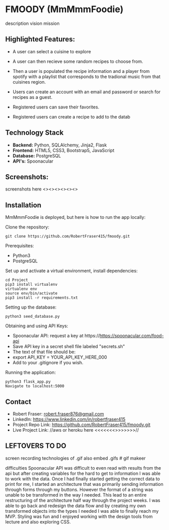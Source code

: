 # FMOODY (MmMmmFoodie)

description vision mission 

## Highlighted Features:
* A user can select a cuisine to explore
    
* A user can then recieve some random recipes to choose from.

* Then a user is populated the recipe information and a player from spotify with a playlist that corresponds to the tradional music from that cuisines region.

* Users can create an account with an email and password or search for recipes as a guest. 
    
* Registered users can save their favorites.

* Registered users can create a recipe to add to the datab

## Technology Stack
   * **Backend:** Python, SQLAlchemy, Jinja2, Flask
   * **Frontend:** HTML5, CSS3, Bootstrap5, JavaScript
   * **Database:** PostgreSQL
   * **API's:** Spoonacular

## Screenshots:

screenshots  here <><><><><><>


## Installation

MmMmmFoodie is deployed, but here is how to run the app locally:

Clone the repository:

```
git clone https://github.com/RobertFraser415/fmoody.git
```

Prerequisites:
* Python3
* PostgreSQL

Set up and activate a virtual environment, install dependencies:
```
cd Project
pip3 install virtualenv
virtualenv env
source env/bin/activate
pip3 install -r requirements.txt
```
Setting up the database:

```
python3 seed_database.py
```

Obtaining and using API Keys:
* Spoonacular API: request a key at https://https://spoonacular.com/food-api
* Save API key in a secret shell file labeled "secrets.sh"
* The text of that file should be:
* export API_KEY = YOUR_API_KEY_HERE_000
* Add to your .gitignore if you wish.

Running the application:
```
python3 flask_app.py
Navigate to localhost:5000
```
## Contact 
* Robert Fraser: robert.fraser876@gmail.com
* LinkedIn: https://www.linkedin.com/in/robertfraser415
* Project Repo Link: https://github.com/RobertFraser415/fmoody.git
* Live Project Link:    //aws or heroku here <<<<<<<>>>>>>>//



## LEFTOVERS TO DO


   screen recording technologies of .gif   also embed .gifs
        # gif makeer   


   difficulties 
    Spoonacular API was difficult to even read with results from the api but after creating variables for the hard to get to information I was able to work with the data. Once I had finally started getting the correct data to print for me, I started an architecture that was primarily sending information through forms through my buttons. However the format of a string was unable to be transformed in the way I needed. This lead to an entire restructuring of the architecture half way through the project weeks. I was able to go back and redesign the data flow and by creating my own transformed objects into the types I needed I was able to finally reach my MVP. Styling was fun and I enjoyed working with the design tools from lecture and also exploring CSS.





